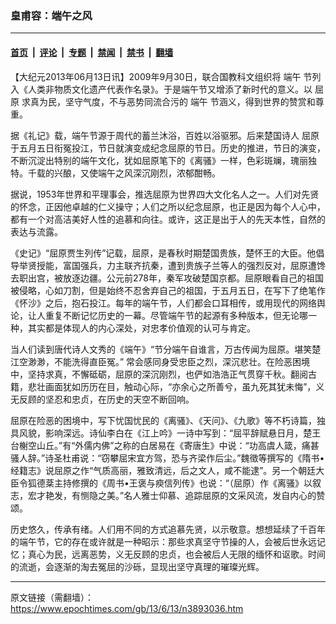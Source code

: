 ### 皇甫容：端午之风

---

#### [首页](../../../..?n3893036) &nbsp;|&nbsp; [评论](../../../../../epoch-comment?n3893036) &nbsp;|&nbsp; [专题](../../../../../epoch-special?n3893036) &nbsp;|&nbsp; [禁闻](../../../../../epoch-news?n3893036) &nbsp;|&nbsp; [禁书](../../../../../books?n3893036) &nbsp;|&nbsp; [翻墙](https://github.com/gfw-breaker/nogfw/blob/master/README.md?n3893036)


<div class="post_content" id="artbody" itemprop="articleBody">
 <!-- article content begin -->
 <p>
  【大纪元2013年06月13日讯】2009年9月30日，联合国教科文组织将
  <ok href="https://www.epochtimes.com/gb/tag/%E7%AB%AF%E5%8D%88.html">
   端午
  </ok>
  节列入《人类非物质文化遗产代表作名录》。于是端午节又增添了新时代的意义。以
  <ok href="https://www.epochtimes.com/gb/tag/%E5%B1%88%E5%8E%9F.html">
   屈原
  </ok>
  求真为民，坚守气度，不与恶势同流合污的
  <ok href="https://www.epochtimes.com/gb/tag/%E7%AB%AF%E5%8D%88.html">
   端午
  </ok>
  节涵义，得到世界的赞赏和尊重。
 </p>
 <p>
  据《礼记》载，端午节源于周代的蓄兰沐浴，百姓以浴驱邪。后来楚国诗人
  <ok href="https://www.epochtimes.com/gb/tag/%E5%B1%88%E5%8E%9F.html">
   屈原
  </ok>
  于五月五日衔冤投江，节日就演变成纪念屈原的节日。历史的推进，节日的演变，不断沉淀出特别的端午文化，犹如屈原笔下的《离骚》一样，色彩斑斓，瑰丽独特。千载的兴酿，又使端午之风深沉刚烈，浓郁酣畅。
 </p>
 <p>
  据说，1953年世界和平理事会，推选屈原为世界四大文化名人之一。人们对先贤的怀念，正因他卓越的仁义操守；人们之所以纪念屈原，也正是因为每个人心中，都有一个对高洁美好人性的追慕和向往。或许，这正是出于人的先天本性，自然的表达与流露。
 </p>
 <p>
  《史记》“屈原贾生列传”记载，屈原，是春秋时期楚国贵族，楚怀王的大臣。他倡导举贤授能，富国强兵，力主联齐抗秦，遭到贵族子兰等人的强烈反对，屈原遭馋去职出宫，被放逐边疆。公元前278年，秦军攻破楚国京都。屈原眼看自己的祖国被侵略，心如刀割，但是始终不忍舍弃自己的祖国，于五月五日，在写下了绝笔作《怀沙》之后，抱石投江。每年的端午节，人们都会口耳相传，或用现代的网络舆论，让人重复不断记忆历史的一幕。尽管端午节的起源有多种版本，但无论哪一种，其实都是体现人的内心深处，对忠孝价值观的认可与肯定。
 </p>
 <p>
  当人们读到唐代诗人文秀的《端午》“节分端午自谁言，万古传闻为屈原。堪笑楚江空渺渺，不能洗得直臣冤。”  常会感同身受忠臣之烈，深沉悲壮。在险恶困境中，坚持求真，不懈砥砺，屈原的深沉刚烈，也俨如浩浩正气贯穿千秋。翻阅古籍，悲壮画面犹如历历在目，触动心际，“亦余心之所善兮，虽九死其犹未悔”，义无反顾的坚忍和忠贞，在历史的天空不断回响。
 </p>
 <p>
  屈原在险恶的困境中，写下忧国忧民的《离骚》、《天问》、《九歌》等不朽诗篇，独具风貌，影响深远。诗仙李白在《江上吟》一诗中写到：“屈平辞赋悬日月，楚王台榭空山丘。”有“外儒内佛”之称的白居易在《寄唐生》中说：“功高虞人箴，痛甚骚人辞。”诗圣杜甫说：“窃攀屈宋宜方驾，恐与齐梁作后尘。”魏徵等撰写的《隋书•经籍志》说屈原之作“气质高丽，雅致清远，后之文人，咸不能逮”。另一个朝廷大臣令狐德棻主持修撰的《周书•王褒与瘐信列传》也说：“（屈原）作《离骚》以叙志，宏才艳发，有恻隐之美。”名人雅士仰慕、追踪屈原的文采风流，发自内心的赞颂。
 </p>
 <p>
  历史悠久，传承有绪。人们用不同的方式追慕先贤，以示敬意。想想延续了千百年的端午节，它的存在或许就是一种昭示：那些求真坚守节操的人，会被后世永远记忆；真心为民，远离恶势，义无反顾的忠贞，也会被后人无限的缅怀和讴歌。时间的流逝，会逐渐的淘去冤屈的沙砾，显现出坚守真理的璀璨光辉。
 </p>
 <!-- article content end -->
 <div id="below_article_ad">
 </div>
</div>


---

原文链接（需翻墙）：https://www.epochtimes.com/gb/13/6/13/n3893036.htm